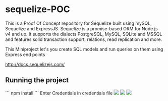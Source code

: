 <h1>sequelize-POC</h1>
<p>This is a Proof Of Concept repository for Sequelize built using mySQL, Sequelize and ExpressJS. Sequelize is a promise-based ORM for Node.js v4 and up. It supports the dialects PostgreSQL, MySQL, SQLite and MSSQL and features solid transaction support, relations, read replication and more.</p>
<p> This Miniproject let's you create SQL models and run queries on them using Express end points</p>

<a>http://docs.sequelizejs.com/</p>

<h2>Running the project</h2>
```
npm install
```
Enter Credentials in credentials file


<img src="http://docs.sequelizejs.com/manual/asset/logo-small.png">
<img src="https://www.mysql.com/common/logos/logo-mysql-170x115.png">
<img src="http://mean.io/wp-content/themes/twentysixteen-child/images/express.png">
